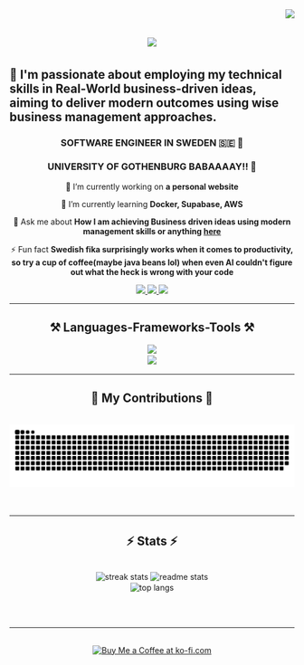 <img align="right" src="https://visitor-badge.laobi.icu/badge?page_id=mohammad1kod.mohammad1kod" />

<h1 align="center">
    <img src="https://readme-typing-svg.herokuapp.com/?font=Righteous&size=40&center=true&vCenter=true&width=1000&height=100&duration=3000&lines=WELCOME+TO+MY+COOL+GIT+PROFILE+😎;+MO+HERE!,+AKA+CODENOOPER🫠,+BUT......;+IMPRESSSSSSIVE!!+RIGHT?!🫣;+STILL+NOT+IMPRESSED+YET?!!😒,;+KEEP+SCROLLING+TO+SEE+MY+SNAKE+🐍" />
</h1>

<h2> 💼 I'm passionate about employing my technical skills in Real-World business-driven ideas, aiming to deliver modern outcomes using wise business management approaches.
</h2>

<h3 align="center">SOFTWARE ENGINEER IN SWEDEN 🇸🇪 💚</h3>
<h3 align="center">UNIVERSITY OF GOTHENBURG BABAAAAY!! 🦾</h3>

<div align="center">
 
 🔭 I’m currently working on **a personal website**
 
 🌱 I’m currently learning **Docker, Supabase, AWS**

 💬 Ask me about **How I am achieving Business driven ideas using modern management skills or anything [here](https:)**

⚡ Fun fact **Swedish fika surprisingly works when it comes to productivity, so try a cup of coffee(maybe java beans lol) when even AI couldn't figure out what the heck is wrong with your code**

</div>
 
<div align="center"> 
  <a href="mailto:mohamedyassen2001mhd@gmail.com">
    <img src="https://img.shields.io/badge/Gmail-333333?style=for-the-badge&logo=gmail&logoColor=red" />
  </a>
  <a href="https://www.linkedin.com/in/mohammad-mohammad-32abb7249/">
    <img src="https://img.shields.io/badge/LinkedIn-0077B5?style=for-the-badge&logo=linkedin&logoColor=white" />
  </a>
  <a href="put my personal website here" target="_blank">
     <img src="https://img.shields.io/badge/Portfolio-FF5722?style=for-the-badge&logo=todoist&logoColor=white" />
  </a>
</div>

<hr/>

<h2 align="center">⚒️ Languages-Frameworks-Tools ⚒️</h2>
<div align="center">
    <img src="https://skillicons.dev/icons?i=java,kotlin,androidstudio,pycharm,vscode,github,gitlab,figma,git" /> <br>
    <img src="https://skillicons.dev/icons?i=react,html,css,nodejs,jquery,python,javascript,docker,postgresql" /><br>
</div>

<hr/>

<div align="center">
  <h2>🐍 My Contributions 🐍</h2>
  <br>
  <img alt="snake eating my contributions" src="https://raw.githubusercontent.com/mohammad1kod/mohammad1kod/output/github-contribution-grid-snake.svg" />
  <br/><br/><br/>
</div>

<hr/>

<h2 align="center">⚡ Stats ⚡</h2>
<br>
<div align="center">
  <img width=390 src="https://github-readme-streak-stats.vercel.app/?user=mohammad1kod&count_private=true&theme=react&border_radius=10" alt="streak stats"/>
  <img width=390 src="https://github-readme-stats.vercel.app/api?username=mohammad1kod&count_private=true&show_icons=true&theme=react&rank_icon=github&border_radius=10" alt="readme stats" />
  <br/>
  <img width=325 align="center" src="https://github-readme-stats.vercel.app/api/top-langs/?username=mohammad1kod&hide=HTML&langs_count=8&layout=compact&theme=react&border_radius=10&size_weight=0.5&count_weight=0.5&exclude_repo=github-readme-stats" alt="top langs" />
</div>

<br/><br/>

<hr/>

<br/>

<div align="center">
<a href='https://ko-fi.com/V7V4RAK9C' target='_blank'><img height='64' style='border:0px;height:64px;' src='https://storage.ko-fi.com/cdn/kofi1.png?v=3' border='0' alt='Buy Me a Coffee at ko-fi.com' /></a>
</div>

<br/>
